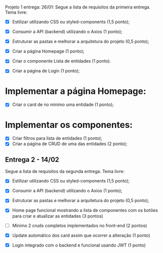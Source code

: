 Projeto 1 entrega: 26/01:
Segue a lista de requisitos da primeira entrega. Tema livre:

- [x] Estilizar utilizando CSS ou styled-components (1,5 ponto);

- [x] Consumir a API (backend) utilizando o Axios (1 ponto);

- [x] Estruturar as pastas e melhorar a arquitetura do projeto (0,5 ponto);

- [x] Criar a página Homepage (1 ponto);

- [x] Criar o componente Lista de entidades (1 ponto).

- [x] Criar a página de Login (1 ponto);

# Implementar a página Homepage:

- [x] Criar o card de no minimo uma entidade (1 ponto);

# Implementar os componentes:

- [x] Criar filtros para lista de entidades (1 ponto);
- [x] Criar a página de CRUD de uma das entidades (2 ponto);

## Entrega 2 - 14/02

Segue a lista de requisitos da segunda entrega. Tema livre:

- [x] Estilizar utilizando CSS ou styled-components (1,5 ponto);
- [x] Consumir a API (backend) utilizando o Axios (1 ponto);
- [x] Estruturar as pastas e melhorar a arquitetura do projeto (0,5 ponto);
- [x] Home page funcional mostrando a lista de componentes com os botões para criar e atualizar as entidades (3 pontos)
- [ ] Mínimo 2 cruds completos implementados no front-end (2 pontos)

- [x] Update automático dos card assim que ocorrer a alteração (1 ponto)

- [x] Login integrado com o backend e funcional usando JWT (1 ponto)
